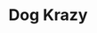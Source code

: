 ---
title: "Dog Krazy"
url: /fredericksburg/dog-krazy-jefferson-davis-highway/
shop: pet grooming
---